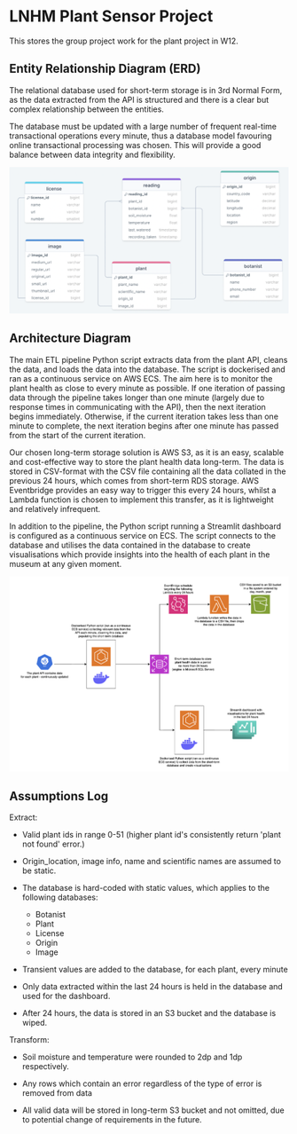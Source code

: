 # LNHM Plant Sensor Project
This stores the group project work for the plant project in W12.

## Entity Relationship Diagram (ERD)

The relational database used for short-term storage is in 3rd Normal Form, as the data extracted from the API is structured and there is a clear but complex relationship between the entities.

The database must be updated with a large number of frequent real-time transactional operations every minute, thus a database model favouring online transactional processing was chosen. This will provide a good balance between data integrity and flexibility.

![Alt text](erd_diagram.png)

## Architecture Diagram

The main ETL pipeline Python script extracts data from the plant API, cleans the data, and loads the data into the database. The script is dockerised and ran as a continuous service on AWS ECS. The aim here is to monitor the plant health as close to every minute as possible. If one iteration of passing data through the pipeline takes longer than one minute (largely due to response times in communicating with the API), then the next iteration begins immediately. Otherwise, if the current iteration takes less than one minute to complete, the next iteration begins after one minute has passed from the start of the current iteration.

Our chosen long-term storage solution is AWS S3, as it is an easy, scalable and cost-effective way to store the plant health data long-term. The data is stored in CSV-format with the CSV file containing all the data collated in the previous 24 hours, which comes from short-term RDS storage. AWS Eventbridge provides an easy way to trigger this every 24 hours, whilst a Lambda function is chosen to implement this transfer, as it is lightweight and relatively infrequent.

In addition to the pipeline, the Python script running a Streamlit dashboard is configured as a continuous service on ECS. The script connects to the database and utilises the data contained in the database to create visualisations which provide insights into the health of each plant in the museum at any given moment.

![Architecture Diagram](architecture_diagram.png)

## Assumptions Log

Extract:
- Valid plant ids in range 0-51 (higher plant id's consistently return 'plant not found' error.)
- Origin_location, image info, name and scientific names are assumed to be static.

- The database is hard-coded with static values, which applies to the following databases:
  - Botanist
  - Plant
  - License
  - Origin
  - Image

- Transient values are added to the database, for each plant, every minute
- Only data extracted within the last 24 hours is held in the database and used for the dashboard.
- After 24 hours, the data is stored in an S3 bucket and the database is wiped.

Transform: 
- Soil moisture and temperature were rounded to 2dp and 1dp respectively.
- Any rows which contain an error regardless of the type of error is removed from data

- All valid data will be stored in long-term S3 bucket and not omitted, due to potential change of requirements in the future. 
